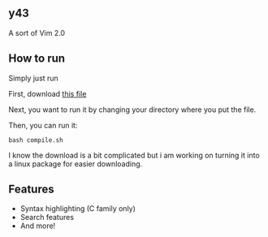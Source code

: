 ## y43

A sort of Vim 2.0

## How to run

Simply just run

First, download [this file](https://github.com/Xytrux/y43/releases/download/y43/compile.sh)

Next, you want to run it by changing your directory where you put the file.

Then, you can run it:

```
bash compile.sh
```

I know the download is a bit complicated but i am working on turning it into a linux package for easier downloading.

## Features

- Syntax highlighting (C family only)
- Search features
- And more!